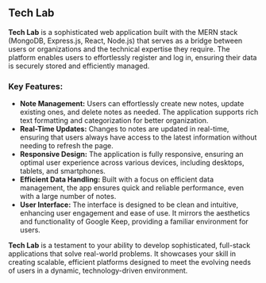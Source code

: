 ## Tech Lab

**Tech Lab** is a sophisticated web application built with the MERN stack (MongoDB, Express.js, React, Node.js) that serves as a bridge between users or organizations and the technical expertise they require. The platform enables users to effortlessly register and log in, ensuring their data is securely stored and efficiently managed.

### Key Features:

- **Note Management:** Users can effortlessly create new notes, update existing ones, and delete notes as needed. The application supports rich text formatting and categorization for better organization.
- **Real-Time Updates:** Changes to notes are updated in real-time, ensuring that users always have access to the latest information without needing to refresh the page.
- **Responsive Design:** The application is fully responsive, ensuring an optimal user experience across various devices, including desktops, tablets, and smartphones.
- **Efficient Data Handling:** Built with a focus on efficient data management, the app ensures quick and reliable performance, even with a large number of notes.
- **User Interface:** The interface is designed to be clean and intuitive, enhancing user engagement and ease of use. It mirrors the aesthetics and functionality of Google Keep, providing a familiar environment for users.

**Tech Lab** is a testament to your ability to develop sophisticated, full-stack applications that solve real-world problems. It showcases your skill in creating scalable, efficient platforms designed to meet the evolving needs of users in a dynamic, technology-driven environment.
